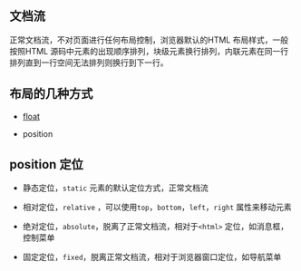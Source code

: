 ## 文档流

正常文档流，不对页面进行任何布局控制，浏览器默认的HTML 布局样式，一般按照HTML 源码中元素的出现顺序排列，块级元素换行排列，内联元素在同一行排列直到一行空间无法排列则换行到下一行。



## 布局的几种方式

- [float](03_css/src/float.html)

- position



## position 定位

- 静态定位，`static` 元素的默认定位方式，正常文档流

- 相对定位，`relative` ，可以使用`top`，`bottom`，`left`，`right` 属性来移动元素

- 绝对定位，`absolute`，脱离了正常文档流，相对于`<html>` 定位，如消息框，控制菜单

- 固定定位，`fixed`，脱离正常文档流，相对于浏览器窗口定位，如导航菜单




